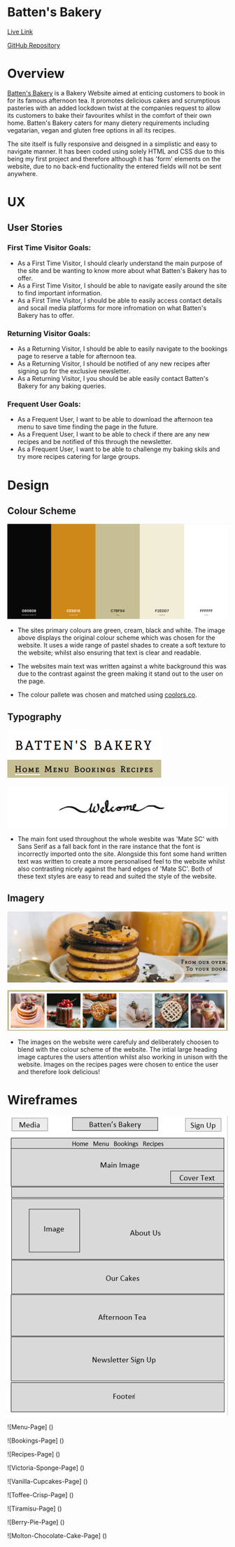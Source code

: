 # Batten's Bakery

[Live Link]()

[GitHub Repository]()

# Overview

[Batten's Bakery]() is a Bakery Website aimed at enticing customers to book in for its famous afternoon tea. It promotes delicious cakes and scrumptious pasteries with an added lockdown twist at the companies request to allow its customers to bake their favourites whilst in the comfort of their own home. Batten's Bakery caters for many dietery requirements including vegatarian, vegan and gluten free options in all its recipes.

The site itself is fully responsive and deisgned in a simplistic and easy to navigate manner. It has been coded using solely HTML and CSS due to this being my first project and therefore although it has 'form' elements on the website, due to no back-end fuctionality the entered fields will not be sent anywhere.

# UX 

## User Stories

### First Time Visitor Goals:
 - As a First Time Visitor, I should clearly understand the main purpose of the site and be wanting to know more about what Batten's Bakery has to offer.
 - As a First Time Visitor, I should be able to navigate easily around the site to find important information.
 - As a First Time Visitor, I should be able to easily access contact details and socail media platforms for more infromation on what Batten's Bakery has to offer.

### Returning Visitor Goals:
- As a Returning Visitor, I should be able to easily navigate to the bookings page to reserve a table for afternoon tea.
- As a Returning Visitor, I should be notified of any new recipes after signing up for the exclusive newsletter.
- As a Returning Visitor, I you should be able easily contact Batten's Bakery for any baking queries.

### Frequent User Goals:
- As a Frequent User, I want to be able to download the afternoon tea menu to save time finding the page in the future.
- As a Frequent User, I want to be able to check if there are any new recipes and be notified of this through the newsletter.
- As a Frequent User, I want to be able to challenge my baking skils and try more recipes catering for large groups.

# Design

## Colour Scheme

![Colour Scheme](assets/images/colourpalette.PNG)

- The sites primary colours are green, cream, black and white. The image above displays the original colour scheme which was chosen for the website. It uses a wide range of pastel shades to create a soft texture to the website; whilst also ensuring that text is clear and readable. 

- The websites main text was written against a white background this was due to the contrast against the green making it stand out to the user on the page. 

- The colour pallete was chosen and matched using [coolors.co](https://coolors.co/).

## Typography 

![Typography](assets/images/heading.PNG)

![Typography](assets/images/welcome_typo.PNG)

- The main font used throughout the whole wesbite was 'Mate SC' with Sans Serif as a fall back font in the rare instance that the font is incorrectly imported onto the site. Alongside this font some hand written text was written to create a more personalised feel to the website whilst also contrasting nicely against the hard edges of 'Mate SC'. Both of these text styles are easy to read and suited the style of the website.

## Imagery

![Imagery](assets/images/image1.PNG)

![Imagery](assets/images/image2.PNG)

- The images on the website were carefuly and deliberately choosen to blend with the colour scheme of the website. The intial large heading image captures the users attention whilst also working in unison with the website. Images on the recipes pages were chosen to entice the user and therefore look delicious!

# Wireframes

![Index-Page](assets/images/main_web_template.PNG)

![Menu-Page] ()

![Bookings-Page] ()

![Recipes-Page] ()

![Victoria-Sponge-Page] ()

![Vanilla-Cupcakes-Page] ()

![Toffee-Crisp-Page] ()

![Tiramisu-Page] ()

![Berry-Pie-Page] ()

![Molton-Chocolate-Cake-Page] ()

 